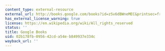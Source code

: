 ```yaml
---
content_type: external-resource
external_url: http://books.google.com/books?id=zSv6dBWneMEC&printsec=frontcover
has_external_license_warning: true
license: https://en.wikipedia.org/wiki/All_rights_reserved
status: ''
title: Google Books
uid: 02b178fb-0956-42cd-a54e-b849937e334c
wayback_url: ''
---
```

